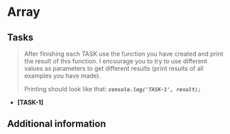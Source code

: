 # Array

## Tasks

> After finishing each TASK use the function you have created and print the result of this function. I encourage you to try to use different values as parameters to get different results (print results of all examples you have made).
>
> Printing should look like that: **_`console.log('TASK-1', result);`_**

- **[TASK-1]**

## Additional information
